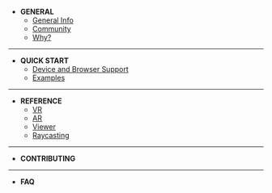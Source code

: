 <!-- docs/_sidebar.md -->
- __GENERAL__
  - [General Info](README.md)
  - [Community]()
  - [Why?]()
***
- __QUICK START__
  - [Device and Browser Support]()
  - [Examples]()
***
- __REFERENCE__
  - [VR]()
  - [AR]()
  - [Viewer]()
  - [Raycasting]()
***
- __CONTRIBUTING__
***
- __FAQ__
